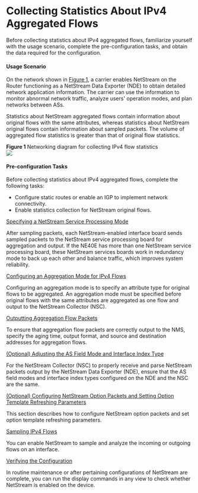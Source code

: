 Collecting Statistics About IPv4 Aggregated Flows
=================================================

Before collecting statistics about IPv4 aggregated flows, familiarize yourself with the usage scenario, complete the pre-configuration tasks, and obtain the data required for the configuration.

#### Usage Scenario

On the network shown in [Figure 1](#EN-US_CONCEPT_0172372955__fig_dc_vrp_ns_cfg_000301), a carrier enables NetStream on the Router functioning as a NetStream Data Exporter (NDE) to obtain detailed network application information. The carrier can use the information to monitor abnormal network traffic, analyze users' operation modes, and plan networks between ASs.

Statistics about NetStream aggregated flows contain information about original flows with the same attributes, whereas statistics about NetStream original flows contain information about sampled packets. The volume of aggregated flow statistics is greater than that of original flow statistics.

**Figure 1** Networking diagram for collecting IPv4 flow statistics  
![](images/fig_dc_vrp_ns_cfg_000301.png)  


#### Pre-configuration Tasks

Before collecting statistics about IPv4 aggregated flows, complete the following tasks:

* Configure static routes or enable an IGP to implement network connectivity.
* Enable statistics collection for NetStream original flows.


[Specifying a NetStream Service Processing Mode](../../../../software/nev8r10_vrpv8r16/user/vrp/dc_vrp_ns_cfg_0044.html)

After sampling packets, each NetStream-enabled interface board sends sampled packets to the NetStream service processing board for aggregation and output. If the NE40E has more than one NetStream service processing board, these NetStream services boards work in redundancy mode to back up each other and balance traffic, which improves system reliability.

[Configuring an Aggregation Mode for IPv4 Flows](../../../../software/nev8r10_vrpv8r16/user/vrp/dc_vrp_ns_cfg_0011.html)

Configuring an aggregation mode is to specify an attribute type for original flows to be aggregated. An aggregation mode must be specified before original flows with the same attributes are aggregated as one flow and output to the NetStream Collector (NSC).

[Outputting Aggregation Flow Packets](../../../../software/nev8r10_vrpv8r16/user/vrp/dc_vrp_ns_cfg_0012.html)

To ensure that aggregation flow packets are correctly output to the NMS, specify the aging time, output format, and source and destination addresses for aggregation flows.

[(Optional) Adjusting the AS Field Mode and Interface Index Type](../../../../software/nev8r10_vrpv8r16/user/vrp/dc_vrp_ns_cfg_0045.html)

For the NetStream Collector (NSC) to properly receive and parse NetStream packets output by the NetStream Data Exporter (NDE), ensure that the AS field modes and interface index types configured on the NDE and the NSC are the same.

[(Optional) Configuring NetStream Option Packets and Setting Option Template Refreshing Parameters](../../../../software/nev8r10_vrpv8r16/user/vrp/dc_vrp_ns_cfg_3026_1.html)

This section describes how to configure NetStream option packets and set option template refreshing parameters.

[Sampling IPv4 Flows](../../../../software/nev8r10_vrpv8r16/user/vrp/dc_vrp_ns_cfg_0046.html)

You can enable NetStream to sample and analyze the incoming or outgoing flows on an interface.

[Verifying the Configuration](../../../../software/nev8r10_vrpv8r16/user/vrp/dc_vrp_ns_cfg_0014.html)

In routine maintenance or after pertaining configurations of NetStream are complete, you can run the display commands in any view to check whether NetStream is enabled on the device.